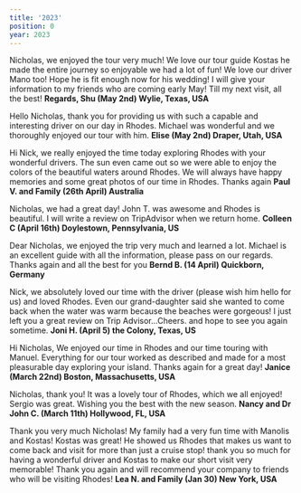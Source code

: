 ```yaml
---
title: '2023'
position: 0
year: 2023
---
```


Nicholas, we enjoyed the tour very much! We love our tour guide Kostas he made the entire journey so enjoyable we had a lot of fun! We love our driver Mano too! Hope he is fit enough now for his wedding!  I will give your information to my friends who are coming early May!  Till my next visit, all the best! **Regards, Shu (May 2nd) Wylie, Texas, USA**

Hello Nicholas, thank you for providing us with such a capable and interesting driver on our day in Rhodes.  Michael was wonderful and we thoroughly enjoyed our tour with him. **Elise (May 2nd) Draper, Utah, USA**


Hi Nick, we really enjoyed the time today exploring Rhodes with your wonderful drivers. The sun even came out so we were able to enjoy the colors of the beautiful waters around Rhodes. We will always have happy memories and some great photos of our time in Rhodes. Thanks again
**Paul V. and Family (26th April) Australia**

Nicholas, we had a great day! John T. was awesome and Rhodes is beautiful. I will write a review on TripAdvisor when we return home. **Colleen C (April 16th) Doylestown, Pennsylvania, US**

Dear Nicholas, we enjoyed the trip very much and learned a lot. Michael is an excellent guide with all the information, please pass on our regards. Thanks again and all the best for you **Bernd B. (14 April) Quickborn, Germany**


Nick, we absolutely loved our time with the driver (please wish him hello for us) and loved Rhodes.  Even our grand-daughter said she wanted to come back when the water was warm because the beaches were gorgeous!  I just left you a great review on Trip Advisor...Cheers. and hope to see you again sometime.  **Joni H. (April 5) the Colony, Texas, US**  

Hi Nicholas, We enjoyed our time in Rhodes and our time touring with Manuel. Everything for our tour worked as described and made for a most pleasurable day exploring your island.  Thanks again for a great day! **Janice (March 22nd) Boston, Massachusetts, USA**

Nicholas, thank you! It was a lovely tour of Rhodes, which we all enjoyed!  Sergio was great. Wishing you the best with the new season. **Nancy and Dr John C. (March 11th) Hollywood, FL, USA**

Thank you very much Nicholas! My family had a very fun time with Manolis and Kostas! Kostas was great! He showed us Rhodes that makes us want to come back and visit for more than just a cruise stop! thank you so much for having a wonderful driver and Kostas to make our short visit very memorable!
Thank you again and will recommend your company to friends who will be visiting Rhodes!  **Lea N. and Family (Jan 30) New York, USA**
